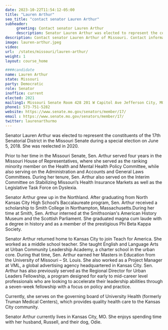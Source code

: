 ```yaml
---
date: 2023-10-22T11:54:12-05:00
title: "Lauren Arthur"
seo_title: "contact senator Lauren Arthur"
subheader:
     greeting: Contact senator Lauren Arthur
     description: Senator Lauren Arthur was elected to represent the constituents of the 17th Senatorial District in the Missouri Senate during a special election on June 5, 2018. She was reelected in 2020.
description: Contact senator Lauren Arthur of Missouri. Contact information for Lauren Arthur includes email address, phone number, and mailing address.
image: lauren-arthur.jpeg
video:
url:  /states/missouri/lauren-arthur/
weight: 1
layout: course_home

####candidate
name: Lauren Arthur
state: Missouri
party: Democratic
role: Senator
inoffice: current
elected: 2021
mailing1: Missouri Senate Room 428 201 W Capitol Ave Jefferson City, MO 65101
phone1: 573-751-5282
website: https://www.senate.mo.gov/senators/member/17/
email : https://www.senate.mo.gov/senators/member/17/
twitter: laurenarthurmo
---
```


Senator Lauren Arthur was elected to represent the constituents of the 17th Senatorial District in the Missouri Senate during a special election on June 5, 2018. She was reelected in 2020.

Prior to her time in the Missouri Senate, Sen. Arthur served four years in the Missouri House of Representatives, where she served as the ranking minority member on the Health and Mental Health Policy Committee, while also serving on the Administration and Accounts and General Laws Committees. During her tenure, Sen. Arthur also served on the Interim Committee on Stabilizing Missouri’s Health Insurance Markets as well as the Legislative Task Force on Dyslexia.

Senator Arthur grew up in the Northland. After graduating from North Kansas City High School’s Baccalaureate program, Sen. Arthur received a scholarship to Smith College in Northampton, Massachusetts.During her time at Smith, Sen. Arthur interned at the Smithsonian's American History Museum and the Scottish Parliament. She graduated magna cum laude with a degree in history and as a member of the prestigious Phi Beta Kappa Society.

Senator Arthur returned home to Kansas City to join Teach for America. She worked as a middle school teacher. She taught English and Language Arts at Urban Community Leadership Academy, a charter school in the urban core. During that time, Sen. Arthur earned her Masters in Education from the University of Missouri – St. Louis. She also worked as a Project Manager at VML, a global advertising agency headquartered in Kansas City. Sen. Arthur has also previously served as the Regional Director for Urban Leaders Fellowship, a program designed for early to mid-career level professionals who are looking to accelerate their leadership abilities through a seven-week fellowship with a focus on policy and practice.

Currently, she serves on the governing board of University Health (formerly Truman Medical Centers), which provides quality health care to the Kansas City community.

Senator Arthur currently lives in Kansas City, MO. She enjoys spending time with her husband, Russell, and their dog, Odie.
